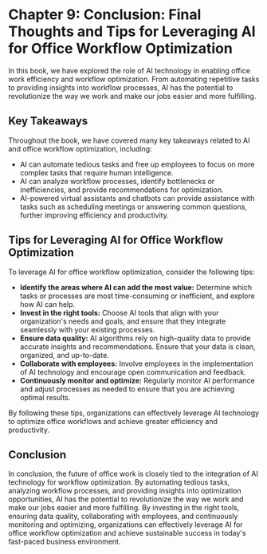 Chapter 9: Conclusion: Final Thoughts and Tips for Leveraging AI for Office Workflow Optimization
=================================================================================================

In this book, we have explored the role of AI technology in enabling office work efficiency and workflow optimization. From automating repetitive tasks to providing insights into workflow processes, AI has the potential to revolutionize the way we work and make our jobs easier and more fulfilling.

Key Takeaways
-------------

Throughout the book, we have covered many key takeaways related to AI and office workflow optimization, including:

* AI can automate tedious tasks and free up employees to focus on more complex tasks that require human intelligence.
* AI can analyze workflow processes, identify bottlenecks or inefficiencies, and provide recommendations for optimization.
* AI-powered virtual assistants and chatbots can provide assistance with tasks such as scheduling meetings or answering common questions, further improving efficiency and productivity.

Tips for Leveraging AI for Office Workflow Optimization
-------------------------------------------------------

To leverage AI for office workflow optimization, consider the following tips:

* **Identify the areas where AI can add the most value:** Determine which tasks or processes are most time-consuming or inefficient, and explore how AI can help.
* **Invest in the right tools:** Choose AI tools that align with your organization's needs and goals, and ensure that they integrate seamlessly with your existing processes.
* **Ensure data quality:** AI algorithms rely on high-quality data to provide accurate insights and recommendations. Ensure that your data is clean, organized, and up-to-date.
* **Collaborate with employees:** Involve employees in the implementation of AI technology and encourage open communication and feedback.
* **Continuously monitor and optimize:** Regularly monitor AI performance and adjust processes as needed to ensure that you are achieving optimal results.

By following these tips, organizations can effectively leverage AI technology to optimize office workflows and achieve greater efficiency and productivity.

Conclusion
----------

In conclusion, the future of office work is closely tied to the integration of AI technology for workflow optimization. By automating tedious tasks, analyzing workflow processes, and providing insights into optimization opportunities, AI has the potential to revolutionize the way we work and make our jobs easier and more fulfilling. By investing in the right tools, ensuring data quality, collaborating with employees, and continuously monitoring and optimizing, organizations can effectively leverage AI for office workflow optimization and achieve sustainable success in today's fast-paced business environment.
